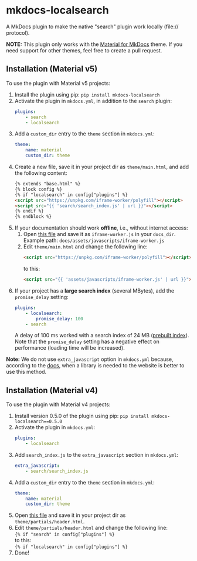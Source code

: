 # mkdocs-localsearch

A MkDocs plugin to make the native "search" plugin work locally (file:// protocol).

**NOTE:** This plugin only works with the [Material for MkDocs](https://squidfunk.github.io/mkdocs-material/) theme. If you need support for other themes, feel free to create a pull request.

## Installation (Material v5)

To use the plugin with Material v5 projects:

1. Install the plugin using pip: `pip install mkdocs-localsearch`
2. Activate the plugin in `mkdocs.yml`, in addition to the `search` plugin:
    ```yaml
    plugins:
        - search
        - localsearch
    ```
4. Add a `custom_dir` entry to the `theme` section in `mkdocs.yml`:
    ```yaml
    theme:
        name: material
        custom_dir: theme
    ```
5. Create a new file, save it in your project dir as `theme/main.html`, and add the following content: 
    ```html
    {% extends "base.html" %}
    {% block config %}
    {% if "localsearch" in config["plugins"] %}
    <script src="https://unpkg.com/iframe-worker/polyfill"></script>
    <script src="{{ 'search/search_index.js' | url }}"></script>
    {% endif %}
    {% endblock %}
    ```
6. If your documentation should work **offline**, i.e., without internet access:
    1. Open [this file](https://unpkg.com/iframe-worker/polyfill) and save it as `iframe-worker.js` in your `docs_dir`.<br>
       Example path: `docs/assets/javascripts/iframe-worker.js`
    2. Edit `theme/main.html` and change the following line:
       ```html
       <script src="https://unpkg.com/iframe-worker/polyfill"></script>
       ```
       to this:
       ```html
       <script src="{{ 'assets/javascripts/iframe-worker.js' | url }}"></script>
       ```
7. If your project has a **large search index** (several MBytes), add the `promise_delay` setting:
    ```yaml
    plugins:
        - localsearch:
            promise_delay: 100
        - search
    ```
    A delay of 100 ms worked with a search index of 24 MB ([prebuilt index](https://www.mkdocs.org/user-guide/configuration/#prebuild_index)).<br>Note that the `promise_delay` setting has a negative effect on performance (loading time will be increased).

**Note:** We do not use `extra_javascript` option in `mkdocs.yml` because, according to the [docs](https://www.mkdocs.org/user-guide/styling-your-docs/#combining-the-custom_dir-and-template-blocks), when a library is needed to the website is better to use this method.

## Installation (Material v4)

To use the plugin with Material v4 projects:

1. Install version 0.5.0 of the plugin using pip: `pip install mkdocs-localsearch==0.5.0`
2. Activate the plugin in `mkdocs.yml`:
    ```yaml
    plugins:
        - localsearch
    ```
3. Add `search_index.js` to the `extra_javascript` section in `mkdocs.yml`:
    ```yaml
    extra_javascript:
        - search/search_index.js
    ```
4. Add a `custom_dir` entry to the `theme` section in `mkdocs.yml`:
    ```yaml
    theme:
        name: material
        custom_dir: theme
    ```
5. Open [this file](https://raw.githubusercontent.com/squidfunk/mkdocs-material/0730aae9c2ca8c689cc5ef4d214036b2d532138e/material/partials/header.html) and save it in your project dir as `theme/partials/header.html`.
6. Edit `theme/partials/header.html` and change the following line:<br>
   `{% if "search" in config["plugins"] %}`<br>
   to this:<br>
   `{% if "localsearch" in config["plugins"] %}`
7. Done!
